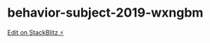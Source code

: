 # behavior-subject-2019-wxngbm

[Edit on StackBlitz ⚡️](https://stackblitz.com/edit/behavior-subject-2019-wxngbm)